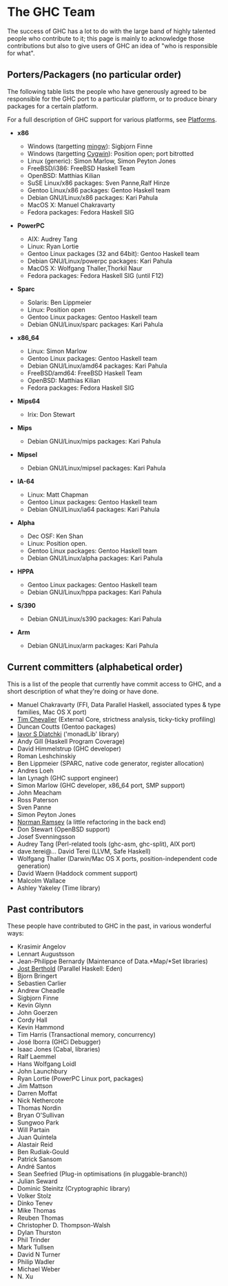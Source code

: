 # The GHC Team



The success of GHC has a lot to do with the large band of highly
talented people who contribute to it; this page is mainly to
acknowledge those contributions but also to give users of GHC an idea
of "who is responsible for what".  


## Porters/Packagers (no particular order)



The following table lists the people who have generously agreed to be responsible for the GHC port to a particular platform, or to produce binary packages for a certain platform.



For a full description of GHC support for various platforms, see [Platforms](platforms).


- **x86**

  - Windows (targetting [ mingw](http://www.mingw.org)): Sigbjorn Finne
  - Windows (targetting [
    Cygwin](http://www.cygwin.com)): Position open; port bitrotted
  - Linux (generic): Simon Marlow,
    Simon Peyton Jones
  - FreeBSD/i386: FreeBSD Haskell Team
  - OpenBSD: Matthias Kilian
  - SuSE Linux/x86 packages: Sven Panne,Ralf Hinze
  - Gentoo Linux/x86 packages: Gentoo Haskell team
  - Debian GNU/Linux/x86 packages: Kari Pahula
  - MacOS X: Manuel Chakravarty
  - Fedora packages: Fedora Haskell SIG

- **PowerPC**

  - AIX: Audrey Tang
  - Linux: Ryan Lortie
  - Gentoo Linux packages (32 and 64bit): Gentoo Haskell team
  - Debian GNU/Linux/powerpc packages: Kari Pahula
  - MacOS X: Wolfgang Thaller,Thorkil Naur
  - Fedora packages: Fedora Haskell SIG (until F12)

- **Sparc**

  - Solaris: Ben Lippmeier
  - Linux:   Position open
  - Gentoo Linux packages: Gentoo Haskell team
  - Debian GNU/Linux/sparc packages: Kari Pahula

- **x86\_64**

  - Linux: Simon Marlow
  - Gentoo Linux packages: Gentoo Haskell team
  - Debian GNU/Linux/amd64 packages: Kari Pahula
  - FreeBSD/amd64: FreeBSD Haskell Team
  - OpenBSD: Matthias Kilian
  - Fedora packages: Fedora Haskell SIG

- **Mips64**

  - Irix: Don Stewart

- **Mips**

  - Debian GNU/Linux/mips packages: Kari Pahula

- **Mipsel**

  - Debian GNU/Linux/mipsel packages: Kari Pahula

- **IA-64**

  - Linux: Matt Chapman
  - Gentoo Linux packages: Gentoo Haskell team
  - Debian GNU/Linux/ia64 packages: Kari Pahula

- **Alpha**

  - Dec OSF: Ken Shan
  - Linux: Position open.
  - Gentoo Linux packages: Gentoo Haskell team
  - Debian GNU/Linux/alpha packages: Kari Pahula

- **HPPA**

  - Gentoo Linux packages: Gentoo Haskell team
  - Debian GNU/Linux/hppa packages: Kari Pahula

- **S/390**

  - Debian GNU/Linux/s390 packages: Kari Pahula

- **Arm**

  - Debian GNU/Linux/arm packages: Kari Pahula

## Current committers (alphabetical order)



This is a list of the people that currently have commit access to GHC,
and a short description of what they're doing or have done.


- Manuel Chakravarty (FFI, Data Parallel Haskell, associated types & type families, Mac OS X port)
- [
  Tim Chevalier](http://catamorphism.org/) (External Core, strictness analysis, ticky-ticky profiling)
- Duncan Coutts (Gentoo packages)
- [ Iavor S Diatchki](http://www.csee.ogi.edu/~diatchki) ('monadLib' library)
- Andy Gill (Haskell Program Coverage)
- David Himmelstrup (GHC developer)
- Roman Leshchinskiy
- Ben Lippmeier (SPARC, native code generator, register allocation)
- Andres Loeh
- Ian Lynagh (GHC support engineer)
- Simon Marlow (GHC developer, x86\_64 port, SMP support)
- John Meacham
- Ross Paterson
- Sven Panne
- Simon Peyton Jones
- [
  Norman Ramsey](http://www.eecs.harvard.edu/nr) (a little refactoring in the back end)
- Don Stewart (OpenBSD support)
- Josef Svenningsson
- Audrey Tang (Perl-related tools (ghc-asm, ghc-split), AIX port)
- dave.terei@… David Terei (LLVM, Safe Haskell)
- Wolfgang Thaller (Darwin/Mac OS X ports, position-independent code generation)
- David Waern (Haddock comment support)
- Malcolm Wallace
- Ashley Yakeley (Time library)

## Past contributors



These people have contributed to GHC in the past, in various
wonderful ways:


- Krasimir Angelov
- Lennart Augustsson
- Jean-Philippe Bernardy (Maintenance of Data.\*Map/\*Set libraries)
- [
  Jost Berthold](http://www.mathematik.uni-marburg.de/~berthold) (Parallel Haskell: Eden)
- Bjorn Bringert
- Sebastien Carlier
- Andrew Cheadle
- Sigbjorn Finne
- Kevin Glynn
- John Goerzen
- Cordy Hall
- Kevin Hammond
- Tim Harris (Transactional memory, concurrency)
- José Iborra (GHCi Debugger)
- Isaac Jones (Cabal, libraries)
- Ralf Laemmel
- Hans Wolfgang Loidl
- John Launchbury
- Ryan Lortie (PowerPC Linux port, packages)
- Jim Mattson
- Darren Moffat
- Nick Nethercote
- Thomas Nordin
- Bryan O'Sullivan
- Sungwoo Park
- Will Partain
- Juan Quintela
- Alastair Reid
- Ben Rudiak-Gould
- Patrick Sansom
- André Santos
- Sean Seefried (Plug-in optimisations (in pluggable-branch))
- Julian Seward
- Dominic Steinitz (Cryptographic library)
- Volker Stolz
- Dinko Tenev
- Mike Thomas
- Reuben Thomas
- Christopher D. Thompson-Walsh
- Dylan Thurston
- Phil Trinder
- Mark Tullsen
- David N Turner
- Philip Wadler
- Michael Weber
- N. Xu
